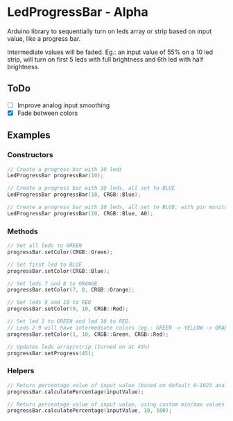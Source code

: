 # LedProgressBar - Alpha
Arduino library to sequentially turn on leds array or strip based on input value, like a progress bar.

Intermediate values will be faded. Eg.: an input value of 55% on a 10 led strip, will turn on first 5 leds with full brightness and 6th led with half brightness.

## ToDo
- [ ] Improve analog input smoothing
- [x] Fade between colors

## Examples
### Constructors
```C++
// Create a progress bar with 10 leds
LedProgressBar progressBar(10);

// Create a progress bar with 10 leds, all set to BLUE
LedProgressBar progressBar(10, CRGB::Blue);

// Create a progress bar with 10 leds, all set to BLUE, with pin monitoring
LedProgressBar progressBar(10, CRGB::Blue, A0);
```
### Methods
```C++
// Set all leds to GREEN
progressBar.setColor(CRGB::Green);

// Set first led to BLUE
progressBar.setColor(CRGB::Blue);

// Set leds 7 and 8 to ORANGE
progressBar.setColor(7, 8, CRGB::Orange);

// Set leds 9 and 10 to RED
progressBar.setColor(9, 10, CRGB::Red);

// Set led 1 to GREEN and led 10 to RED.
// Leds 2-9 will have intermediate colors (eg.: GREEN -> YELLOW -> ORANGE -> RED)
progressBar.setColor(1, 10, CRGB::Green, CRGB::Red);

// Updates leds array/strip (turned on at 45%)
progressBar.setProgress(45);
```
### Helpers
```C++
// Return percentage value of input value (based on default 0-1023 analogRead range)
progressBar.calculatePercentage(inputValue);

// Return percentage value of input value, using custom min/max values
progressBar.calculatePercentage(inputValue, 10, 100);
```
